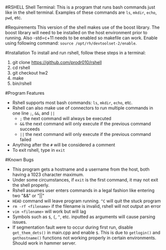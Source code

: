 #RSHELL
Shell Terminal: This is a program that runs bash commands just like in the shell
terminal. Examples of these commands are `ls`, `mkdir`, `echo`, `pwd`, etc.

#Requirements
This version of the shell makes use of the boost library. The boost library will 
need to be installed on the host environment prior to running. Also -std=c+11 
needs to be enabled so makefile can work. Enable using following command: 
`source /opt/rh/devtoolset-2/enable`.

#Installation
To install and run rshell, follow these steps in a terminal:

1. git clone https://github.com/prodr010/rshell
2. cd rshell
3. git checkout hw2
4. make
5. bin/rshell

#Program Features
- Rshell supports most bash commands: `ls`, `mkdir`, `echo`, etc.
- Rshell can also make use of connectors to run multiple commands in one line
    `;`, `&&`, and `||`
    - `;` the next command will always be executed
    - `&&` the next command will only execute if the previous command succeeds
    - `||`  the next command will only execute if the previous command failed
- Anything after the `#` will be considered a comment
- To exit rshell, type in `exit`

#Known Bugs
- This program gets a hostname and a username from the host, both having a 1023 
  character maximum.
- Under some circumstances, if `exit` is the first command, it may not exit the
  shell properly.
- Rshell assumes user enters commands in a legal fashion like entering two "&&" 
  or "||"
- `HEAD` command will leave program running. `^C` will quit the stuck program
- `rm -rf <filename>` if the filename is invalid, rshell will not output an error
- `vim <filename>` will work but will lag
- Symbols such as `$`, `{`, `^`, etc. inputted as arguments will cause parsing 
  issues. 
- If segmentation fault were to occur during first run, disable `get_them_dets()`
  in main.cpp and enable `$`. This is due to `getlogin()` and `gethostname()` 
  functions not working properly in certain environments. Should work in hammer
  server. 
